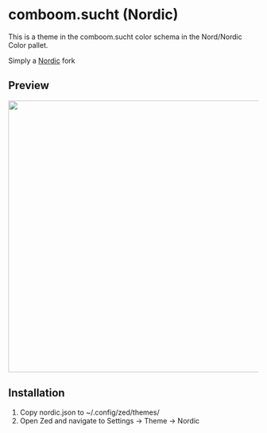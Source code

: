 # comboom.sucht (Nordic)
This is a theme in the comboom.sucht color schema in the Nord/Nordic Color pallet.

Simply a [Nordic](https://github.com/bIaqat/nordic-theme-zed) fork
## Preview
<img src="assets/nordic.png" width="546">


## Installation
1. Copy nordic.json to ~/.config/zed/themes/
2. Open Zed and navigate to Settings -> Theme -> Nordic
